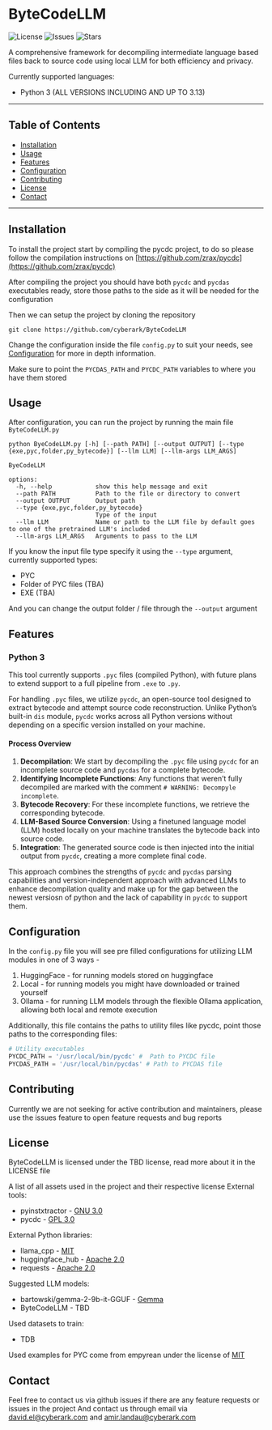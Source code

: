 # ByteCodeLLM

![License](https://img.shields.io/github/license/cyberark/ByteCodeLLM) ![Issues](https://img.shields.io/github/issues/cyberark/ByteCodeLLM) ![Stars](https://img.shields.io/github/stars/cyberark/ByteCodeLLM)

A comprehensive framework for decompiling intermediate language based files back to source code using local LLM for both efficiency and privacy.

Currently supported languages:
* Python 3 (ALL VERSIONS INCLUDING AND UP TO 3.13)
---

## Table of Contents

- [Installation](#installation)
- [Usage](#usage)
- [Features](#features)
- [Configuration](#configuration)
- [Contributing](#contributing)
- [License](#license)
- [Contact](#contact)

---

## Installation
To install the project start by compiling the pycdc project, to do so please follow the compilation instructions on [https://github.com/zrax/pycdc](https://github.com/zrax/pycdc)

After compiling the project you should have both `pycdc` and `pycdas` executables ready, store those paths to the side as it will be needed for the configuration

Then we can setup the project by cloning the repository
```
git clone https://github.com/cyberark/ByteCodeLLM
```

Change the configuration inside the file `config.py` to suit your needs, see [Configuration](#configuration) for more in depth information.

Make sure to point the `PYCDAS_PATH` and `PYCDC_PATH` variables to where you have them stored
## Usage
After configuration, you can run the project by running the main file `ByteCodeLLM.py`

```
python ByeCodeLLM.py [-h] [--path PATH] [--output OUTPUT] [--type {exe,pyc,folder,py_bytecode}] [--llm LLM] [--llm-args LLM_ARGS]

ByeCodeLLM

options:
  -h, --help            show this help message and exit
  --path PATH           Path to the file or directory to convert
  --output OUTPUT       Output path
  --type {exe,pyc,folder,py_bytecode}
                        Type of the input
  --llm LLM             Name or path to the LLM file by default goes to one of the pretrained LLM's included
  --llm-args LLM_ARGS   Arguments to pass to the LLM
```

If you know the input file type specify it using the `--type` argument, currently supported types:
* PYC
* Folder of PYC files (TBA)
* EXE (TBA)

And you can change the output folder / file through the `--output` argument



## Features
### Python 3
This tool currently supports `.pyc` files (compiled Python), with future plans to extend support to a full pipeline from `.exe` to `.py`.

For handling `.pyc` files, we utilize `pycdc`, an open-source tool designed to extract bytecode and attempt source code reconstruction. Unlike Python’s built-in `dis` module, `pycdc` works across all Python versions without depending on a specific version installed on your machine.

#### Process Overview

1. **Decompilation**: We start by decompiling the `.pyc` file using `pycdc` for an incomplete source code and `pycdas` for a complete bytecode.
2. **Identifying Incomplete Functions**: Any functions that weren’t fully decompiled are marked with the comment `# WARNING: Decompyle incomplete`.
3. **Bytecode Recovery**: For these incomplete functions, we retrieve the corresponding bytecode.
4. **LLM-Based Source Conversion**: Using a finetuned language model (LLM) hosted locally on your machine translates the bytecode back into source code.
5. **Integration**: The generated source code is then injected into the initial output from `pycdc`, creating a more complete final code.

This approach combines the strengths of `pycdc` and `pycdas` parsing capabilities and version-independent approach with advanced LLMs to enhance decompilation quality and make up for the gap between the newest versiosn of python and the lack of capability in `pycdc` to support them.



## Configuration
In the `config.py` file you will see pre filled configurations for utilizing LLM modules in one of 3 ways - 
1. HuggingFace - for running models stored on huggingface
2. Local - for running models you might have downloaded or trained yourself
3. Ollama - for running LLM models through the flexible Ollama application, allowing both local and remote execution

Additionally, this file contains the paths to utility files like pycdc, point those paths to the corresponding files:
```python
# Utility executables
PYCDC_PATH = '/usr/local/bin/pycdc' #  Path to PYCDC file
PYCDAS_PATH = '/usr/local/bin/pycdas' # Path to PYCDAS file

```

## Contributing
Currently we are not seeking for active contribution and maintainers, please use the issues feature to open feature requests and bug reports

## License
ByteCodeLLM is licensed under the TBD license, read more about it in the LICENSE file

A list of all assets used in the project and their respective license
External tools:
* pyinstxtractor - [GNU 3.0](https://github.com/extremecoders-re/pyinstxtractor/blob/master/LICENSE)
* pycdc - [GPL 3.0](https://github.com/zrax/pycdc/blob/master/LICENSE)

External Python libraries:
* llama_cpp - [MIT](https://github.com/ggerganov/llama.cpp/blob/master/LICENSE)
* huggingface_hub - [Apache 2.0](https://github.com/huggingface/huggingface_hub/blob/main/LICENSE)
* requests - [Apache 2.0](https://github.com/psf/requests/blob/main/LICENSE)

Suggested LLM models:
* bartowski/gemma-2-9b-it-GGUF - [Gemma](https://ai.google.dev/gemma/terms)
* ByteCodeLLM - TBD

Used datasets to train:
* TDB

Used examples for PYC come from empyrean under the license of [MIT](https://github.com/addi00000/empyrean/blob/main/LICENSE.md)

## Contact
Feel free to contact us via github issues if there are any feature requests or issues in the project
And contact us through email via david.el@cyberark.com and amir.landau@cyberark.com